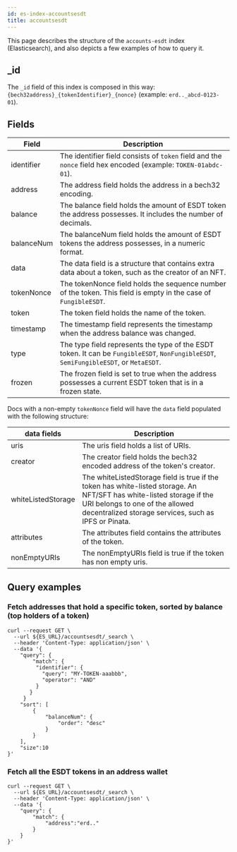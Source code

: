 ```yaml
---
id: es-index-accountsesdt
title: accountsesdt
---
```


[comment]: # (mx-abstract)

This page describes the structure of the `accounts-esdt` index (Elasticsearch), and also depicts a few examples of how to query it.

[comment]: # (mx-context-auto)

## _id

The `_id` field of this index is composed in this way: `{bech32address}_{tokenIdentifier}_{nonce}` (example: `erd.._abcd-0123-01`).

[comment]: # (mx-context-auto)

## Fields

| Field      | Description                                                                                                                           |
|------------|---------------------------------------------------------------------------------------------------------------------------------------|
| identifier | The identifier field consists of `token` field and the `nonce` field hex encoded (example: `TOKEN-01abdc-01`).                        |
| address    | The address field holds the address in a bech32 encoding.                                                                             |
| balance    | The balance field holds the amount of ESDT token the address possesses. It includes the number of decimals.                           |
| balanceNum | The balanceNum field holds the amount of ESDT tokens the address possesses, in a numeric format.                                      |
| data       | The data field is a structure that contains extra data about a token, such as the creator of an NFT.                                  |
| tokenNonce | The tokenNonce field holds the sequence number of the token. This field is empty in the case of `FungibleESDT`.                       |
| token      | The token field holds the name of the token.                                                                                          |
| timestamp  | The timestamp field represents the timestamp when the address balance was changed.                                                    |
| type       | The type field represents the type of the ESDT token. It can be `FungibleESDT`, `NonFungibleESDT`, `SemiFungibleESDT`, or `MetaESDT`. |
| frozen     | The frozen field is set to true when the address possesses a current ESDT token that is in a frozen state.                            |

Docs with a non-empty `tokenNonce` field will have the `data` field populated with the following structure:

| data fields        | Description                                                                                                                                                                                                       |
|--------------------|-------------------------------------------------------------------------------------------------------------------------------------------------------------------------------------------------------------------|
| uris               | The uris field holds a list of URIs.                                                                                                                                                                              |
| creator            | The creator field holds the bech32 encoded address of the token's creator.                                                                                                                                        |
| whiteListedStorage | The whiteListedStorage field is true if the token has white-listed storage. An NFT/SFT has white-listed storage if the URI belongs to one of the allowed decentralized storage services, such as IPFS or Pinata.  |
| attributes         | The attributes field contains the attributes of the token.                                                                                                                                                        |
| nonEmptyURIs       | The nonEmptyURIs field is true if the token has non empty uris.                                                                                                                                                   |

[comment]: # (mx-context-auto)

## Query examples

[comment]: # (mx-context-auto)

### Fetch addresses that hold a specific token, sorted by balance (top holders of a token)

```
curl --request GET \
  --url ${ES_URL}/accountsesdt/_search \
  --header 'Content-Type: application/json' \
  --data '{
    "query": {
        "match": {
         "identifier": {
           "query": "MY-TOKEN-aaabbb",
           "operator": "AND"
         }
       }
     }
    "sort": [
        {
            "balanceNum": {
                "order": "desc"
            }
        }
    ],
    "size":10
}'
```

[comment]: # (mx-context-auto)

### Fetch all the ESDT tokens in an address wallet

```
curl --request GET \
  --url ${ES_URL}/accountsesdt/_search \
  --header 'Content-Type: application/json' \
  --data '{
	"query": {
		"match": {
			"address":"erd.."
		}
	}
}'
```
